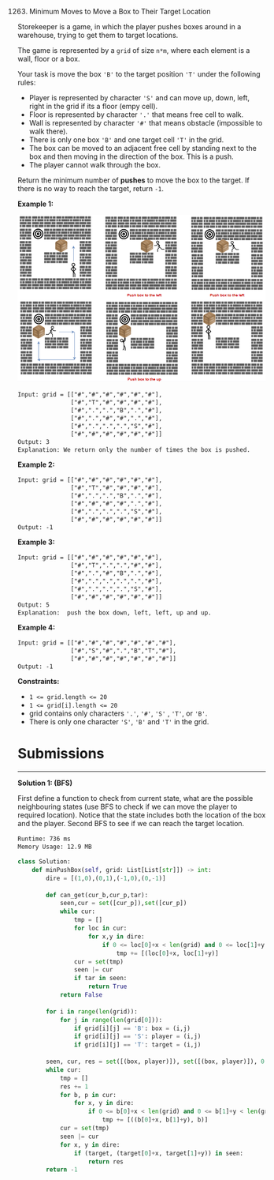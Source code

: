 1263. Minimum Moves to Move a Box to Their Target Location

Storekeeper is a game, in which the player pushes boxes around in a warehouse, trying to get them to target locations.

The game is represented by a `grid` of size `n*m`, where each element is a wall, floor or a box.

Your task is move the box `'B'` to the target position `'T'` under the following rules:

* Player is represented by character `'S'` and can move up, down, left, right in the grid if its a floor (empy cell).
* Floor is represented by character `'.'` that means free cell to walk.
* Wall is represented by character `'#'` that means obstacle  (impossible to walk there). 
* There is only one box `'B'` and one target cell `'T'` in the grid.
* The box can be moved to an adjacent free cell by standing next to the box and then moving in the direction of the box. This is a push.
* The player cannot walk through the box.

Return the minimum number of **pushes** to move the box to the target. If there is no way to reach the target, return `-1`.

 

**Example 1:**

![1263_sample_1_1620](img/1263_sample_1_1620.png)

```
Input: grid = [["#","#","#","#","#","#"],
               ["#","T","#","#","#","#"],
               ["#",".",".","B",".","#"],
               ["#",".","#","#",".","#"],
               ["#",".",".",".","S","#"],
               ["#","#","#","#","#","#"]]
Output: 3
Explanation: We return only the number of times the box is pushed.
```

**Example 2:**

```
Input: grid = [["#","#","#","#","#","#"],
               ["#","T","#","#","#","#"],
               ["#",".",".","B",".","#"],
               ["#","#","#","#",".","#"],
               ["#",".",".",".","S","#"],
               ["#","#","#","#","#","#"]]
Output: -1
```

**Example 3:**

```
Input: grid = [["#","#","#","#","#","#"],
               ["#","T",".",".","#","#"],
               ["#",".","#","B",".","#"],
               ["#",".",".",".",".","#"],
               ["#",".",".",".","S","#"],
               ["#","#","#","#","#","#"]]
Output: 5
Explanation:  push the box down, left, left, up and up.
```

**Example 4:**

```
Input: grid = [["#","#","#","#","#","#","#"],
               ["#","S","#",".","B","T","#"],
               ["#","#","#","#","#","#","#"]]
Output: -1
```

**Constraints:**

* `1 <= grid.length <= 20`
* `1 <= grid[i].length <= 20`
* grid contains only characters `'.'`, `'#'`, `'S'` , `'T'`, or `'B'`.
* There is only one character `'S'`, `'B'` and `'T'` in the grid.

# Submissions
---
**Solution 1: (BFS)**

First define a function to check from current state, what are the possible neighbouring states (use BFS to check if we can move the player to required location). Notice that the state includes both the location of the box and the player.
Second BFS to see if we can reach the target location.

```
Runtime: 736 ms
Memory Usage: 12.9 MB
```
```python
class Solution:
    def minPushBox(self, grid: List[List[str]]) -> int:
        dire = [(1,0),(0,1),(-1,0),(0,-1)]

        def can_get(cur_b,cur_p,tar):
            seen,cur = set([cur_p]),set([cur_p])
            while cur:
                tmp = []
                for loc in cur:
                    for x,y in dire:
                        if 0 <= loc[0]+x < len(grid) and 0 <= loc[1]+y < len(grid[0]) and (loc[0]+x, loc[1]+y) != cur_b and grid[loc[0]+x][loc[1]+y] != '#' and (loc[0]+x, loc[1] +y) not in seen:
                            tmp += [(loc[0]+x, loc[1]+y)]
                cur = set(tmp)
                seen |= cur
                if tar in seen:
                    return True
            return False

        for i in range(len(grid)):
            for j in range(len(grid[0])):
                if grid[i][j] == 'B': box = (i,j)
                if grid[i][j] == 'S': player = (i,j)
                if grid[i][j] == 'T': target = (i,j)

        seen, cur, res = set([(box, player)]), set([(box, player)]), 0
        while cur:
            tmp = []
            res += 1
            for b, p in cur:
                for x, y in dire:
                    if 0 <= b[0]+x < len(grid) and 0 <= b[1]+y < len(grid[0]) and grid[b[0]+x][b[1]+y] != '#' and can_get(b, p, (b[0]-x, b[1]-y)) and ((b[0]+x, b[1]+y), b) not in seen:
                        tmp += [((b[0]+x, b[1]+y), b)]
            cur = set(tmp)
            seen |= cur
            for x, y in dire:
                if (target, (target[0]+x, target[1]+y)) in seen:
                    return res
        return -1
```